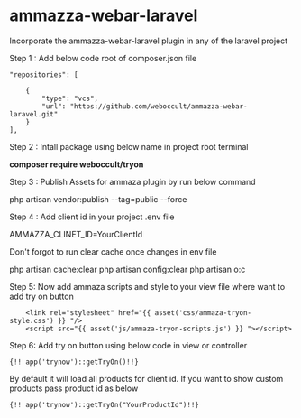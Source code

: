 # ammazza-webar-laravel
Incorporate the ammazza-webar-laravel plugin in any of the laravel project

Step 1 : Add below code root of composer.json file 

	
    "repositories": [
       
        {
            "type": "vcs",
            "url": "https://github.com/weboccult/ammazza-webar-laravel.git"
        }
    ],
  

Step 2 : Intall package using below name in project root terminal 


**composer require weboccult/tryon**



Step 3 : Publish Assets for ammaza plugin by run below command

php artisan vendor:publish --tag=public --force

Step 4 : Add client id in your project .env file 

AMMAZZA_CLINET_ID=YourClientId

Don't forgot to run clear cache once changes in env file 

php artisan cache:clear
php artisan config:clear
php artisan o:c


Step 5: Now add ammaza scripts and style to your view file where want to add try on button 

		<link rel="stylesheet" href="{{ asset('css/ammaza-tryon-style.css') }} "/>
        <script src="{{ asset('js/ammaza-tryon-scripts.js') }} "></script>

Step 6: Add try on button using below code in view or controller 

	
    {!! app('trynow')::getTryOn()!!}

	
By default it will load all products for client id. If you want to show custom products pass product id as below 
	
   
	{!! app('trynow')::getTryOn("YourProductId")!!}

